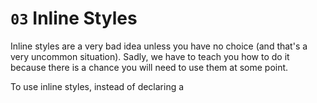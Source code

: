 # `03` Inline Styles

Inline styles are a very bad idea unless you have no choice (and that's a very uncommon situation). Sadly, we have to teach you how to do it because there is a chance you will need to use them at some point.

To use inline styles, instead of declaring a <style> tag in the header of the document, you have to set the "style" attribute of any element with the CSS code you need to apply to that specific element.

For example:

```html
<a href="google.com" style="color: red; font-size: 14px;">Go to google</a>
```

Will set the color of that specific link to red and the font-size to 14px

Note: You can append as many CSS rules as you want, within the same line, separated by semi-colon.

## 📝 Instructions:

Set an inline style to change the background color of the table to green. For this exercise, do NOT use styles.css :(

### Hint:

- How to use the background-size: http://lmgtfy.com/?q=css+inline+style
